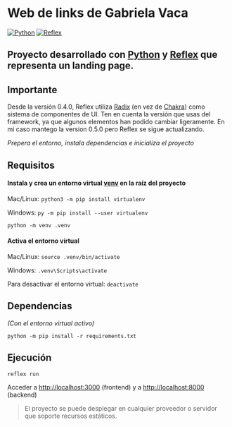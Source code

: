 # Web de links de Gabriela Vaca

[![Python](https://img.shields.io/badge/Python-3.11+-yellow?style=for-the-badge&logo=python&logoColor=white&labelColor=101010)](https://python.org)
[![Reflex](https://img.shields.io/badge/Reflex-0.5.0+-5646ED?style=for-the-badge&logo=reflex&logoColor=white&labelColor=101010)](https://reflex.dev)

## Proyecto desarrollado con [Python](https://www.python.org/) y [Reflex](https://reflex.dev/) que representa un landing page.


## Importante

Desde la versión 0.4.0, Reflex utiliza [Radix](https://www.radix-ui.com/) (en vez de [Chakra](https://chakra-ui.com/)) como sistema de componentes de UI. Ten en cuenta la versión que usas del framework, ya que algunos elementos han podido cambiar ligeramente. En mi caso mantego la version 0.5.0 pero Reflex se sigue actualizando.

*Prepera el entorno, instala dependencias e inicializa el proyecto*

## Requisitos

#### Instala y crea un entorno virtual [venv](https://packaging.python.org/en/latest/guides/installing-using-pip-and-virtual-environments/) en la raíz del proyecto
Mac/Linux: `python3 -m pip install virtualenv`

Windows: `py -m pip install --user virtualenv`

`python -m venv .venv`

#### Activa el entorno virtual 
Mac/Linux: `source .venv/bin/activate`

Windows: `.venv\Scripts\activate`

Para desactivar el entorno virtual: `deactivate`

## Dependencias
*(Con el entorno virtual activo)*

`python -m pip install -r requirements.txt`

## Ejecución
`reflex run`

Acceder a [http://localhost:3000](http://localhost:3000) (frontend) y a [http://localhost:8000](http://localhost:8000) (backend)


> El proyecto se puede desplegar en cualquier proveedor o servidor que soporte recursos estáticos.
